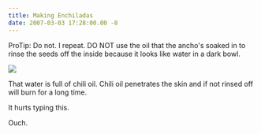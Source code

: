 ```yaml
---
title: Making Enchiladas
date: 2007-03-03 17:28:00.00 -8
---
```

ProTip: Do not. I repeat. DO NOT use the oil that the ancho's soaked in to
rinse the seeds off the inside because it looks like water in a dark bowl.

![](/images/ancho.jpg)

That water is full of chili oil. Chili oil penetrates the skin and if not
rinsed off will burn for a long time.

It hurts typing this.

Ouch.